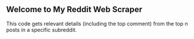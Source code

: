 ## Welcome to My Reddit Web Scraper

This code gets relevant details (including the top comment) from the top n posts in a specific subreddit.
